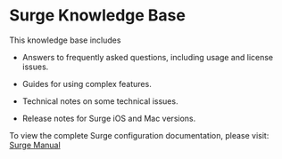 Surge Knowledge Base
====================

This knowledge base includes

*   Answers to frequently asked questions, including usage and license issues.
    
*   Guides for using complex features.
    
*   Technical notes on some technical issues.
    
*   Release notes for Surge iOS and Mac versions.
    

To view the complete Surge configuration documentation, please visit: [Surge Manual](https://manual.nssurge.com)